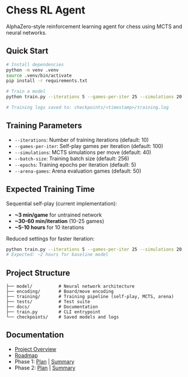 # Chess RL Agent

AlphaZero-style reinforcement learning agent for chess using MCTS and neural networks.

## Quick Start

```bash
# Install dependencies
python -m venv .venv
source .venv/bin/activate
pip install -r requirements.txt

# Train a model
python train.py --iterations 5 --games-per-iter 25 --simulations 20

# Training logs saved to: checkpoints/<timestamp>/training.log
```

## Training Parameters

- `--iterations`: Number of training iterations (default: 10)
- `--games-per-iter`: Self-play games per iteration (default: 100)
- `--simulations`: MCTS simulations per move (default: 40)
- `--batch-size`: Training batch size (default: 256)
- `--epochs`: Training epochs per iteration (default: 5)
- `--arena-games`: Arena evaluation games (default: 50)

## Expected Training Time

Sequential self-play (current implementation):
- **~3 min/game** for untrained network
- **~30-60 min/iteration** (10-25 games)
- **~5-10 hours** for 10 iterations

Reduced settings for faster iteration:
```bash
python train.py --iterations 5 --games-per-iter 25 --simulations 20
# Expected: ~2 hours for baseline model
```

## Project Structure

```
├── model/          # Neural network architecture
├── encoding/       # Board/move encoding
├── training/       # Training pipeline (self-play, MCTS, arena)
├── tests/          # Test suite
├── docs/           # Documentation
├── train.py        # CLI entrypoint
└── checkpoints/    # Saved models and logs
```

## Documentation

- [Project Overview](docs/project_description.md)
- [Roadmap](docs/roadmap.md)
- Phase 1: [Plan](docs/phase1_implementation_plan.md) | [Summary](docs/phase1_completion_summary.md)
- Phase 2: [Plan](docs/phase2_implementation_plan.md) | [Summary](docs/phase2_completion_summary.md)
